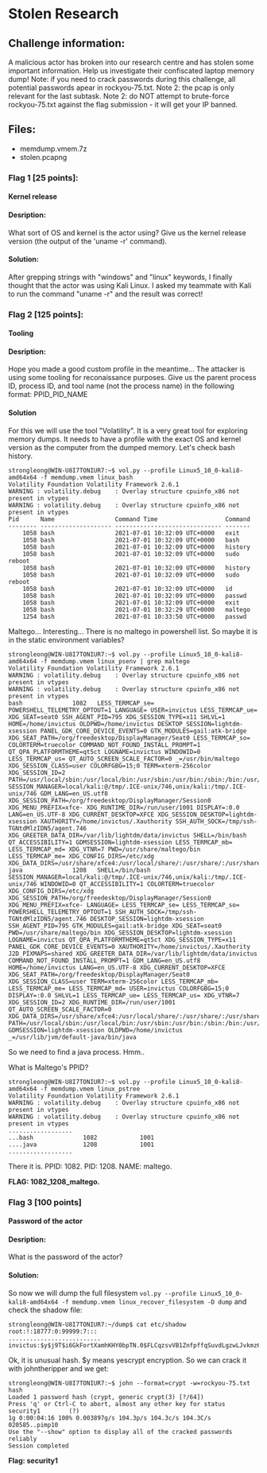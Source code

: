 # Stolen Research

## Challenge information:
  A malicious actor has broken into our research centre and has stolen some important information. 
  Help us investigate their confiscated laptop memory dump! 
  Note: if you need to crack passwords during this challenge, all potential passwords apear in rockyou-75.txt. 
  Note 2: the pcap is only relevant for the last subtask. 
  Note 2: do NOT attempt to brute-force rockyou-75.txt against the flag submission - it will get your IP banned.

## Files:    
  - memdump.vmem.7z
  - stolen.pcapng 

### Flag 1 [25 points]:
####   Kernel release

####   Desription:
  What sort of OS and kernel is the actor using? Give us the kernel release version (the output of the 'uname -r' command).

####   Solution:
  After grepping strings with "windows" and "linux" keywords, I finally thought that the actor was using Kali Linux. I asked my teammate with Kali to run the command "uname -r" and the result was correct!

### Flag 2 [125 points]:
####   Tooling

####   Desription:
  Hope you made a good custom profile in the meantime... 
  The attacker is using some tooling for reconaissance purposes. 
  Give us the parent process ID, process ID, and tool name (not the process name) in the following format: PPID_PID_NAME

#### Solution

  For this we will use the tool "Volatility". It is a very great tool for exploring memory dumps. It needs to have a profile with the exact OS and kernel version as the computer from the dumped memory.
  Let's check bash history.

```        
strongleong@WIN-U8I7TONIUR7:~$ vol.py --profile Linux5_10_0-kali8-amd64x64 -f memdump.vmem linux_bash
Volatility Foundation Volatility Framework 2.6.1
WARNING : volatility.debug    : Overlay structure cpuinfo_x86 not present in vtypes
WARNING : volatility.debug    : Overlay structure cpuinfo_x86 not present in vtypes
Pid      Name                 Command Time                   Command
-------- -------------------- ------------------------------ -------
    1058 bash                 2021-07-01 10:32:09 UTC+0000   exit
    1058 bash                 2021-07-01 10:32:09 UTC+0000   bash
    1058 bash                 2021-07-01 10:32:09 UTC+0000   history
    1058 bash                 2021-07-01 10:32:09 UTC+0000   sudo reboot
    1058 bash                 2021-07-01 10:32:09 UTC+0000   history
    1058 bash                 2021-07-01 10:32:09 UTC+0000   sudo reboot
    1058 bash                 2021-07-01 10:32:09 UTC+0000   id
    1058 bash                 2021-07-01 10:32:09 UTC+0000   passwd
    1058 bash                 2021-07-01 10:32:09 UTC+0000   exit
    1058 bash                 2021-07-01 10:32:29 UTC+0000   maltego
    1254 bash                 2021-07-01 10:33:50 UTC+0000   passwd
```        

  Maltego... Interesting...
  There is no maltego in powershell list. So maybe it is in the static environment variables?

```        
strongleong@WIN-U8I7TONIUR7:~$ vol.py --profile Linux5_10_0-kali8-amd64x64 -f memdump.vmem linux_psenv | grep maltego
Volatility Foundation Volatility Framework 2.6.1
WARNING : volatility.debug    : Overlay structure cpuinfo_x86 not present in vtypes
WARNING : volatility.debug    : Overlay structure cpuinfo_x86 not present in vtypes
bash              1082   LESS_TERMCAP_se= POWERSHELL_TELEMETRY_OPTOUT=1 LANGUAGE= USER=invictus LESS_TERMCAP_ue= XDG_SEAT=seat0 SSH_AGENT_PID=795 XDG_SESSION_TYPE=x11 SHLVL=1 HOME=/home/invictus OLDPWD=/home/invictus DESKTOP_SESSION=lightdm-xsession PANEL_GDK_CORE_DEVICE_EVENTS=0 GTK_MODULES=gail:atk-bridge XDG_SEAT_PATH=/org/freedesktop/DisplayManager/Seat0 LESS_TERMCAP_so= COLORTERM=truecolor COMMAND_NOT_FOUND_INSTALL_PROMPT=1 QT_QPA_PLATFORMTHEME=qt5ct LOGNAME=invictus WINDOWID=0 LESS_TERMCAP_us= QT_AUTO_SCREEN_SCALE_FACTOR=0 _=/usr/bin/maltego XDG_SESSION_CLASS=user COLORFGBG=15;0 TERM=xterm-256color XDG_SESSION_ID=2 PATH=/usr/local/sbin:/usr/local/bin:/usr/sbin:/usr/bin:/sbin:/bin:/usr/local/games:/usr/games SESSION_MANAGER=local/kali:@/tmp/.ICE-unix/746,unix/kali:/tmp/.ICE-unix/746 GDM_LANG=en_US.utf8 XDG_SESSION_PATH=/org/freedesktop/DisplayManager/Session0 XDG_MENU_PREFIX=xfce- XDG_RUNTIME_DIR=/run/user/1001 DISPLAY=:0.0 LANG=en_US.UTF-8 XDG_CURRENT_DESKTOP=XFCE XDG_SESSION_DESKTOP=lightdm-xsession XAUTHORITY=/home/invictus/.Xauthority SSH_AUTH_SOCK=/tmp/ssh-TGNtdMlzIDN5/agent.746 XDG_GREETER_DATA_DIR=/var/lib/lightdm/data/invictus SHELL=/bin/bash QT_ACCESSIBILITY=1 GDMSESSION=lightdm-xsession LESS_TERMCAP_mb= LESS_TERMCAP_md= XDG_VTNR=7 PWD=/usr/share/maltego/bin LESS_TERMCAP_me= XDG_CONFIG_DIRS=/etc/xdg XDG_DATA_DIRS=/usr/share/xfce4:/usr/local/share/:/usr/share/:/usr/share
java              1208   SHELL=/bin/bash SESSION_MANAGER=local/kali:@/tmp/.ICE-unix/746,unix/kali:/tmp/.ICE-unix/746 WINDOWID=0 QT_ACCESSIBILITY=1 COLORTERM=truecolor XDG_CONFIG_DIRS=/etc/xdg XDG_SESSION_PATH=/org/freedesktop/DisplayManager/Session0 XDG_MENU_PREFIX=xfce- LANGUAGE= LESS_TERMCAP_se= LESS_TERMCAP_so= POWERSHELL_TELEMETRY_OPTOUT=1 SSH_AUTH_SOCK=/tmp/ssh-TGNtdMlzIDN5/agent.746 DESKTOP_SESSION=lightdm-xsession SSH_AGENT_PID=795 GTK_MODULES=gail:atk-bridge XDG_SEAT=seat0 PWD=/usr/share/maltego/bin XDG_SESSION_DESKTOP=lightdm-xsession LOGNAME=invictus QT_QPA_PLATFORMTHEME=qt5ct XDG_SESSION_TYPE=x11 PANEL_GDK_CORE_DEVICE_EVENTS=0 XAUTHORITY=/home/invictus/.Xauthority J2D_PIXMAPS=shared XDG_GREETER_DATA_DIR=/var/lib/lightdm/data/invictus COMMAND_NOT_FOUND_INSTALL_PROMPT=1 GDM_LANG=en_US.utf8 HOME=/home/invictus LANG=en_US.UTF-8 XDG_CURRENT_DESKTOP=XFCE XDG_SEAT_PATH=/org/freedesktop/DisplayManager/Seat0 XDG_SESSION_CLASS=user TERM=xterm-256color LESS_TERMCAP_mb= LESS_TERMCAP_me= LESS_TERMCAP_md= USER=invictus COLORFGBG=15;0 DISPLAY=:0.0 SHLVL=1 LESS_TERMCAP_ue= LESS_TERMCAP_us= XDG_VTNR=7 XDG_SESSION_ID=2 XDG_RUNTIME_DIR=/run/user/1001 QT_AUTO_SCREEN_SCALE_FACTOR=0 XDG_DATA_DIRS=/usr/share/xfce4:/usr/local/share/:/usr/share/:/usr/share PATH=/usr/local/sbin:/usr/local/bin:/usr/sbin:/usr/bin:/sbin:/bin:/usr/local/games:/usr/games GDMSESSION=lightdm-xsession OLDPWD=/home/invictus _=/usr/lib/jvm/default-java/bin/java
```        
        

  So we need to find a java process. Hmm..
        
  What is Maltego's PPID?

```        
strongleong@WIN-U8I7TONIUR7:~$ vol.py --profile Linux5_10_0-kali8-amd64x64 -f memdump.vmem linux_pstree 
Volatility Foundation Volatility Framework 2.6.1
WARNING : volatility.debug    : Overlay structure cpuinfo_x86 not present in vtypes
WARNING : volatility.debug    : Overlay structure cpuinfo_x86 not present in vtypes
..................
...bash              1082            1001
....java             1208            1001
..................
```
        

  There it is. PPID: 1082. PID: 1208. NAME: maltego.

  **FLAG: 1082_1208_maltego.**

### Flag 3 [100 points]
####   Password of the actor

####   Desription:
  What is the password of the actor?

####   Solution:
  So now we will dump the full filesystem ```vol.py --profile Linux5_10_0-kali8-amd64x64 -f memdump.vmem linux_recover_filesystem -D dump``` and check the shadow file:
  
```
strongleong@WIN-U8I7TONIUR7:~/dump$ cat etc/shadow
root:!:18777:0:99999:7:::
..........................
invictus:$y$j9T$i6GkFortXamhKHY0bpTN.0$FLCqzsvVB1ZnfpffqSuvdLgzwLJvkmz6.aHfyoo11NB:18808:0:99999:7:::
```

Ok, it is unusual hash. $y means yescrypt encryption. So we can crack it with johntheripper and we get:
```
strongleong@WIN-U8I7TONIUR7:~$ john --format=crypt -w=rockyou-75.txt hash
Loaded 1 password hash (crypt, generic crypt(3) [?/64])
Press 'q' or Ctrl-C to abort, almost any other key for status
security1        (?)
1g 0:00:04:16 100% 0.003897g/s 104.3p/s 104.3c/s 104.3C/s 020585..pimp10
Use the "--show" option to display all of the cracked passwords reliably
Session completed
```

  **Flag: security1**
